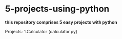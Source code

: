 # 5-projects-using-python
**this repository comprises 5 easy projects with python** 

Projects:
1.Calculator (calculator.py)
